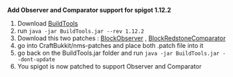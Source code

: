 **Add Observer and Comparator support for spigot 1.12.2**
1. Download [BuildTools](https://hub.spigotmc.org/jenkins/job/BuildTools)
2. run ``java -jar BuildTools.jar --rev 1.12.2``
3. Download this two patches : [BlockObserver](./BlockObserver.patch) , [BlockRedstoneComparator](./BlockRedstoneComparator.patch)
4. go into CraftBukkit/nms-patches and place both .patch file into it
5. go back on the BuildTools.jar folder and run ``java -jar BuildTools.jar --dont-update``
6. You spigot is now patched to support Observer and Comparator